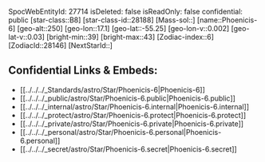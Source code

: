 ﻿---
location:
- -55.25
- -17.1
- 250
tags:
- astro/Star
type: Star
---

SpocWebEntityId: 27714
isDeleted: false
isReadOnly: false
confidential: public
[star-class::B8]
[star-class-id::28188]
[Mass-sol::]
[name::Phoenicis-6]
[geo-alt::250]
[geo-lon::17.1]
[geo-lat::-55.25]
[geo-lon-v::0.002]
[geo-lat-v::0.03]
[bright-min::39]
[bright-max::43]
[Zodiac-index::6]
[ZodiacId::28146]
[NextStarId::]



## Confidential Links & Embeds: 
- [[../../../_Standards/astro/Star/Phoenicis-6|Phoenicis-6]] 
- [[../../../_public/astro/Star/Phoenicis-6.public|Phoenicis-6.public]] 
- [[../../../_internal/astro/Star/Phoenicis-6.internal|Phoenicis-6.internal]] 
- [[../../../_protect/astro/Star/Phoenicis-6.protect|Phoenicis-6.protect]] 
- [[../../../_private/astro/Star/Phoenicis-6.private|Phoenicis-6.private]] 
- [[../../../_personal/astro/Star/Phoenicis-6.personal|Phoenicis-6.personal]] 
- [[../../../_secret/astro/Star/Phoenicis-6.secret|Phoenicis-6.secret]] 
